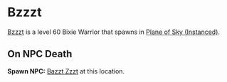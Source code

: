 # Bzzzt



[Bzzzt](/npc/71101) is a level 60 Bixie Warrior that spawns in [Plane of Sky (Instanced)](/zone/1071).



## On NPC Death

**Spawn NPC:**  [Bazzt Zzzt](/npc/71572) at this location.




